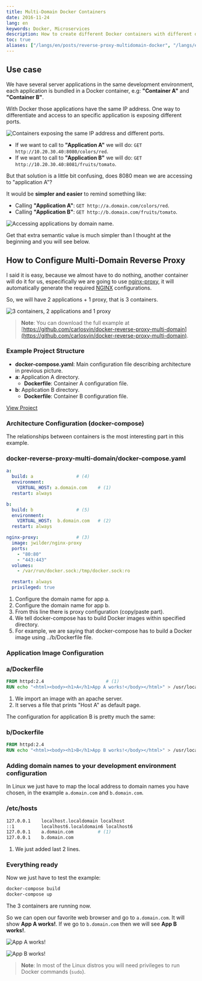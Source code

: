 ```yaml
---
title: Multi-Domain Docker Containers
date: 2016-11-24
lang: en
keywords: Docker, Microservices
description: How to create different Docker containers with different domain names in the same host
toc: true
aliases: ["/langs/en/posts/reverse-proxy-multidomain-docker", "/langs/es/posts/reverse-proxy-multidomain-docker", "/posts/reverse-proxy-multidomain-docker"]
---
```


## Use case

We have several server applications in the same development environment, each application is bundled in a Docker container, e.g: **"Container A"** and **"Container B"**.

With Docker those applications have the same IP address. One way to differentiate and access to an specific application is exposing different ports.

![Containers exposing the same IP address and different ports.](ip.png)

* If we want to call to **"Application A"** we will do: `GET http://10.20.30.40:8080/colors/red`.
* If we want to call to **"Application B"** we will do: `GET http://10.20.30.40:8081/fruits/tomato`.

But that solution is a little bit confusing, does 8080 mean we are accessing to "application A"?

It would be **simpler and easier** to remind something like:

* Calling **"Application A"**: `GET http://a.domain.com/colors/red`.
* Calling **"Application B"**: `GET http://b.domain.com/fruits/tomato`.

![Accessing applications by domain name.](domain.png)

Get that extra semantic value is much simpler than I thought at the beginning and you will see below.

## How to Configure Multi-Domain Reverse Proxy

I said it is easy, because we almost have to do nothing, another container will do it for us, especifically we are going to use [nginx-proxy](https://github.com/jwilder/nginx-proxy), it will automatically generate the required [NGINX](https://www.nginx.com) configurations.

So, we will have 2 applications + 1 proxy, that is 3 containers.

![3 containers, 2 applications and 1 proxy](proxy.png)

> **Note**: You can download the full example at [https://github.com/carlosvin/docker-reverse-proxy-multi-domain](https://github.com/carlosvin/docker-reverse-proxy-multi-domain).

### Example Project Structure

* **docker-compose.yaml**: Main configuration file describing architecture in previous picture.
* **a**: Application A directory.
  * **Dockerfile**: Container A configuration file.
* **b**: Application B directory.
  * **Dockerfile**: Container B configuration file.

[View Project](https://github.com/carlosvin/docker-reverse-proxy-multi-domain)

### Architecture Configuration (docker-compose)

The relationships between containers is the most interesting part in this example.

### docker-reverse-proxy-multi-domain/docker-compose.yaml

```yaml
a:
  build: a                # (4)
  environment:
    VIRTUAL_HOST: a.domain.com    # (1)
  restart: always

b:
  build: b                # (5)
  environment:
    VIRTUAL_HOST:  b.domain.com   # (2)
  restart: always

nginx-proxy:              # (3)
  image: jwilder/nginx-proxy
  ports:
    - "80:80"
    - "443:443"
  volumes:
    - /var/run/docker.sock:/tmp/docker.sock:ro

  restart: always
  privileged: true
```

1. Configure the domain name for app a.
2. Configure the domain name for app b.
3. From this line there is proxy configuration (copy/paste part).
4. We tell docker-compose has to build Docker images within specified directory.
5. For example, we are saying that docker-compose has to build a Docker image using ../b/Dockerfile file.

### Application Image Configuration

### a/Dockerfile

```dockerfile
FROM httpd:2.4                       # (1)
RUN echo "<html><body><h1>A</h1>App A works!</body></html>" > /usr/local/apache2/htdocs/index.html  # (2)
```

1. We import an image with an apache server.
2. It serves a file that prints "Host A" as default page.

The configuration for application B is pretty much the same:

### b/Dockerfile

```dockerfile
FROM httpd:2.4
RUN echo "<html><body><h1>B</h1>App B works!</body></html>" > /usr/local/apache2/htdocs/index.html
```

### Adding domain names to your development environment configuration

In Linux we just have to map the local address to domain names you have chosen, in the example `a.domain.com` and `b.domain.com`.

### /etc/hosts

```bash
127.0.0.1    localhost.localdomain localhost
::1          localhost6.localdomain6 localhost6
127.0.0.1    a.domain.com         # (1)
127.0.0.1    b.domain.com
```

1. We just added last 2 lines.

### Everything ready

Now we just have to test the example:

```bash
docker-compose build
docker-compose up
```

The 3 containers are running now.

So we can open our favorite web browser and go to `a.domain.com`. It will show **App A works!**. If we go to `b.domain.com` then we will see **App B works!**.

![App A works!](a.screenshot.png)

![App B works!](b.screenshot.png)

> **Note**: In most of the Linux distros you will need privileges to run Docker commands (`sudo`).
